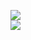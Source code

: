 [![](https://img.shields.io/badge/Made%20With-Github%20Spray-lightgrey.svg?style=for-the-badge&logo=github)](https://github.com/Annihil/github-spray#25292)  
[![](https://i.imgur.com/2DrTn0Z.gif)](https://github.com/Annihil/github-spray)